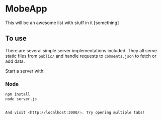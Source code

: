 # MobeApp

This will be an awesome list with stuff in it [something]

## To use

There are several simple server implementations included. They all serve static files from `public/` and handle requests to `comments.json` to fetch or add data.

Start a server with:

### Node

```sh
npm install
node server.js


And visit <http://localhost:3000/>. Try opening multiple tabs!
